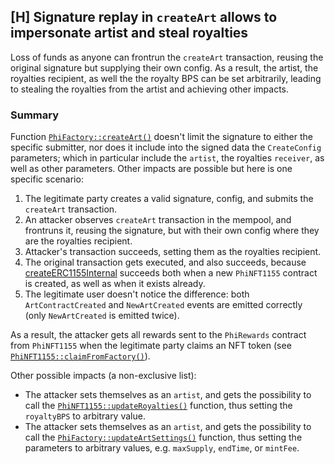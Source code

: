 ## [H] Signature replay in `createArt` allows to impersonate artist and steal royalties

Loss of funds as anyone can frontrun the `createArt` transaction, reusing the original signature but supplying their own config. As a result, the artist, the royalties recipient, as well the the royalty BPS can be set arbitrarily, leading to stealing the royalties from the artist and achieving other impacts.

### Summary

Function [`PhiFactory::createArt()`](src/PhiFactory.sol#L196-L213) doesn't limit the signature to either the specific submitter, nor does it include into the signed data the `CreateConfig` parameters; which in particular include the `artist`, the royalties `receiver`, as well as other parameters. Other impacts are possible but here is one specific scenario:

1. The legitimate party creates a valid signature, config, and submits the `createArt` transaction.
2. An attacker observes `createArt` transaction in the mempool, and frontruns it, reusing the signature, but with their own config where they are the royalties recipient.
3. Attacker's transaction succeeds, setting them as the royalties recipient.
4. The original transaction gets executed, and also succeeds, because [createERC1155Internal](src/PhiFactory.sol#L551-L568) succeeds both when a new `PhiNFT1155` contract is created, as well as when it exists already.
5. The legitimate user doesn't notice the difference: both `ArtContractCreated` and `NewArtCreated` events are emitted correctly (only `NewArtCreated` is emitted twice).

As a result, the attacker gets all rewards sent to the `PhiRewards` contract from `PhiNFT1155` when the legitimate party claims an NFT token (see [`PhiNFT1155::claimFromFactory()`](repos/2024-08-phi/src/art/PhiNFT1155.sol#L164-L190)).

Other possible impacts (a non-exclusive list):

- The attacker sets themselves as an `artist`, and gets the possibility to call the [`PhiNFT1155::updateRoyalties()`](repos/2024-08-phi/src/art/PhiNFT1155.sol#L195C14-L203) function, thus setting the `royaltyBPS` to arbitrary value.
- The attacker sets themselves as an `artist`, and gets the possibility to call the [`PhiFactory::updateArtSettings()`](repos/2024-08-phi/src/PhiFactory.sol#L215-L227) function, thus setting the parameters to arbitrary values, e.g. `maxSupply`, `endTime`, or `mintFee`.
